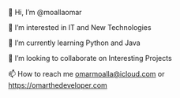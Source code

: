 👋 Hi, I’m @moallaomar

👀 I’m interested in IT and New Technologies

🌱 I’m currently learning Python and Java

💞️ I’m looking to collaborate on Interesting Projects

📫 How to reach me omarmoalla@icloud.com or https://omarthedeveloper.com


